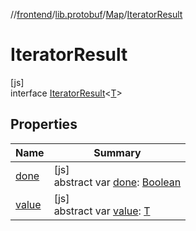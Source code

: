//[frontend](../../../../index.md)/[lib.protobuf](../../index.md)/[Map](../index.md)/[IteratorResult](index.md)

# IteratorResult

[js]\
interface [IteratorResult](index.md)&lt;[T](index.md)&gt;

## Properties

| Name | Summary |
|---|---|
| [done](done.md) | [js]<br>abstract var [done](done.md): [Boolean](https://kotlinlang.org/api/latest/jvm/stdlib/kotlin/-boolean/index.html) |
| [value](value.md) | [js]<br>abstract var [value](value.md): [T](index.md) |
